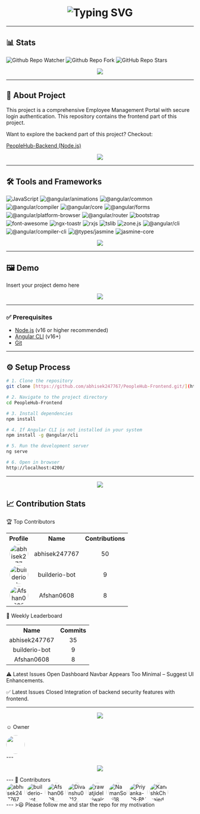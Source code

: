<h1 align="center">
  <img src="https://readme-typing-svg.demolab.com?font=Fira+Code&weight=600&size=30&pause=1000&color=2B88D8&width=435&lines=PeopleHub-Frontend" alt="Typing SVG">
</h1>

---
## 📊 Stats

![Github Repo Watcher](https://img.shields.io/github/watchers/abhisek247767/PeopleHub-Frontend)
![Github Repo Fork](https://img.shields.io/github/forks/abhisek247767/PeopleHub-Frontend)
![GitHub Repo Stars](https://img.shields.io/github/stars/abhisek247767/PeopleHub-Frontend)

<p align="center">
  <img src="https://user-images.githubusercontent.com/73097560/115834477-dbab4500-a447-11eb-908a-139a6edaec5c.gif">
</p>

---
## 📖 About Project

This project is a comprehensive Employee Management Portal with secure login authentication. This repository contains the frontend part of this project.

Want to explore the backend part of this project? Checkout:

[PeopleHub-Backend (Node.js)](https://github.com/abhisek247767/PeopleHub-Backend)

<p align="center">
  <img src="https://user-images.githubusercontent.com/73097560/115834477-dbab4500-a447-11eb-908a-139a6edaec5c.gif">
</p>

---
## 🛠️ Tools and Frameworks

<div style="display: flex; flex-wrap: wrap; gap: 5px;">
  <img src="https://img.shields.io/badge/JavaScript-BC37A1?style=for-the-badge&logo=javascript&logoColor=white" alt="JavaScript"/>
  <img src="https://img.shields.io/badge/%40angular%2Fanimations-A1F736?style=for-the-badge&logo=%40angular%2fanimations&logoColor=white" alt="@angular/animations"/>
  <img src="https://img.shields.io/badge/%40angular%2Fcommon-19958F?style=for-the-badge&logo=%40angular%2fcommon&logoColor=white" alt="@angular/common"/>
  <img src="https://img.shields.io/badge/%40angular%2Fcompiler-9E774B?style=for-the-badge&logo=%40angular%2fcompiler&logoColor=white" alt="@angular/compiler"/>
  <img src="https://img.shields.io/badge/%40angular%2Fcore-37D748?style=for-the-badge&logo=%40angular%2fcore&logoColor=white" alt="@angular/core"/>
  <img src="https://img.shields.io/badge/%40angular%2Fforms-4CCE2F?style=for-the-badge&logo=%40angular%2fforms&logoColor=white" alt="@angular/forms"/>
  <img src="https://img.shields.io/badge/%40angular%2Fplatform-browser-B53188?style=for-the-badge&logo=%40angular%2fplatform-browser&logoColor=white" alt="@angular/platform-browser"/>
  <img src="https://img.shields.io/badge/%40angular%2Frouter-C51654?style=for-the-badge&logo=%40angular%2frouter&logoColor=white" alt="@angular/router"/>
  <img src="https://img.shields.io/badge/bootstrap-077B76?style=for-the-badge&logo=bootstrap&logoColor=white" alt="bootstrap"/>
  <img src="https://img.shields.io/badge/font-awesome-5A52B2?style=for-the-badge&logo=font-awesome&logoColor=white" alt="font-awesome"/>
  <img src="https://img.shields.io/badge/ngx-toastr-80169A?style=for-the-badge&logo=ngx-toastr&logoColor=white" alt="ngx-toastr"/>
  <img src="https://img.shields.io/badge/rxjs-7D47B6?style=for-the-badge&logo=rxjs&logoColor=white" alt="rxjs"/>
  <img src="https://img.shields.io/badge/tslib-0E6A5B?style=for-the-badge&logo=tslib&logoColor=white" alt="tslib"/>
  <img src="https://img.shields.io/badge/zone.js-CBFF51?style=for-the-badge&logo=zone.js&logoColor=white" alt="zone.js"/>
  <img src="https://img.shields.io/badge/%40angular%2Fcli-39488B?style=for-the-badge&logo=%40angular%2fcli&logoColor=white" alt="@angular/cli"/>
  <img src="https://img.shields.io/badge/%40angular%2Fcompiler-cli-A60208?style=for-the-badge&logo=%40angular%2fcompiler-cli&logoColor=white" alt="@angular/compiler-cli"/>
  <img src="https://img.shields.io/badge/%40types%2Fjasmine-51077C?style=for-the-badge&logo=%40types%2fjasmine&logoColor=white" alt="@types/jasmine"/>
  <img src="https://img.shields.io/badge/jasmine-core-C8799D?style=for-the-badge&logo=jasmine-core&logoColor=white" alt="jasmine-core"/>
</div>

<p align="center">
  <img src="https://user-images.githubusercontent.com/73097560/115834477-dbab4500-a447-11eb-908a-139a6edaec5c.gif">
</p>

---
## 🖼️ Demo

<div style="display: flex; flex-wrap: wrap;">
  Insert your project demo here
  </div>

<p align="center">
  <img src="https://user-images.githubusercontent.com/73097560/115834477-dbab4500-a447-11eb-908a-139a6edaec5c.gif">
</p>

---

### ✅ Prerequisites

- [Node.js](https://nodejs.org/) (v16 or higher recommended)
- [Angular CLI](https://angular.io/cli) (v16+)
- [Git](https://git-scm.com/)

---

## ⚙️ Setup Process

```bash
# 1. Clone the repository
git clone [https://github.com/abhisek247767/PeopleHub-Frontend.git/](https://github.com/abhisek247767/PeopleHub-Frontend.git/)

# 2. Navigate to the project directory
cd PeopleHub-Frontend

# 3. Install dependencies
npm install

# 4. If Angular CLI is not installed in your system
npm install -g @angular/cli

# 5. Run the development server
ng serve

# 6. Open in browser
http://localhost:4200/
```
---
<p align="center">
<img src="https://user-images.githubusercontent.com/73097560/115834477-dbab4500-a447-11eb-908a-139a6edaec5c.gif">
</p>

## 📈 Contribution Stats

🏆 Top Contributors
<table align="center">
<tr>
<th>Profile</th>
<th>Name</th>
<th>Contributions</th>
</tr>
<tr>
<td align="center">
<a href="https://github.com/abhisek247767">
<img src="https://avatars.githubusercontent.com/u/69287212?v=4" width="50" height="50" style="border-radius:50%;" alt="abhisek247767">
</a>
</td>
<td align="center">abhisek247767</td>
<td align="center">50</td>
</tr>
<tr>
<td align="center">
<a href="https://github.com/builderio-bot">
<img src="https://avatars.githubusercontent.com/u/175421836?v=4" width="50" height="50" style="border-radius:50%;" alt="builderio-bot">
</a>
</td>
<td align="center">builderio-bot</td>
<td align="center">9</td>
</tr>
<tr>
<td align="center">
<a href="https://github.com/Afshan0608">
<img src="https://avatars.githubusercontent.com/u/147901722?v=4" width="50" height="50" style="border-radius:50%;" alt="Afshan0608">
</a>
</td>
<td align="center">Afshan0608</td>
<td align="center">8</td>
</tr>
</table>

🏅 Weekly Leaderboard
<table align="center">
<tr>
<th>Name</th>
<th>Commits</th>
</tr>
<tr>
<td align="center">abhisek247767</td>
<td align="center">35</td>
</tr>
<tr>
<td align="center">builderio-bot</td>
<td align="center">9</td>
</tr>
<tr>
<td align="center">Afshan0608</td>
<td align="center">8</td>
</tr>
</table>

⚠️ Latest Issues Open
Dashboard Navbar Appears Too Minimal – Suggest UI Enhancements.

✅ Latest Issues Closed
Integration of backend security features with frontend.

---
<p align="center">
<img src="https://user-images.githubusercontent.com/73097560/115834477-dbab4500-a447-11eb-908a-139a6edaec5c.gif">
</p>

☺️ Owner
<section style="display: flex; flex-wrap: wrap;">
<a href="https://github.com/abhisek247767" target="_blank">
<img src="https://avatars.githubusercontent.com/u/69287212?v=4" width="50" style="border-radius:50%;">
</a>
</section>
---
<p align="center">
<img src="https://user-images.githubusercontent.com/73097560/115834477-dbab4500-a447-11eb-908a-139a6edaec5c.gif">
</p>
---
🤝 Contributors
<div style="display: flex; flex-wrap: wrap; gap: 5px;">
<a href="https://github.com/abhisek247767" target="_blank">
<img src="https://avatars.githubusercontent.com/u/69287212?v=4" width="50" style="border-radius:50%;" alt="abhisek247767"/>
</a>
<a href="https://github.com/builderio-bot" target="_blank">
<img src="https://avatars.githubusercontent.com/u/175421836?v=4" width="50" style="border-radius:50%;" alt="builderio-bot"/>
</a>
<a href="https://github.com/Afshan0608" target="_blank">
<img src="https://avatars.githubusercontent.com/u/147901722?v=4" width="50" style="border-radius:50%;" alt="Afshan0608"/>
</a>
<a href="https://github.com/Divanshu0212" target="_blank">
<img src="https://avatars.githubusercontent.com/u/174964453?v=4" width="50" style="border-radius:50%;" alt="Divanshu0212"/>
</a>
<a href="https://github.com/rawatjidelhiwale" target="_blank">
<img src="https://avatars.githubusercontent.com/u/194055973?v=4" width="50" style="border-radius:50%;" alt="rawatjidelhiwale"/>
</a>
<a href="https://github.com/NamanSoni18" target="_blank">
<img src="https://avatars.githubusercontent.com/u/97269749?v=4" width="50" style="border-radius:50%;" alt="NamanSoni18"/>
</a>
<a href="https://github.com/Priyanka-28-BM" target="_blank">
<img src="https://avatars.githubusercontent.com/u/176226613?v=4" width="50" style="border-radius:50%;" alt="Priyanka-28-BM"/>
</a>
<a href="https://github.com/KanishkChhajed" target="_blank">
<img src="https://avatars.githubusercontent.com/u/121193249?v=4" width="50" style="border-radius:50%;" alt="KanishkChhajed"/>
</a>
</div>
---
>😃 Please follow me and star the repo for my motivation